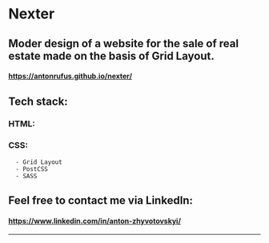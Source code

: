 # Nexter

## Moder design of a website for the sale of real estate made on the basis of Grid Layout.

#### https://antonrufus.github.io/nexter/

## Tech stack:

  ### HTML:

  ### CSS:
      - Grid Layout
      - PostCSS
      - SASS
      
## Feel free to contact me via LinkedIn: 

#### https://www.linkedin.com/in/anton-zhyvotovskyi/

-----------
